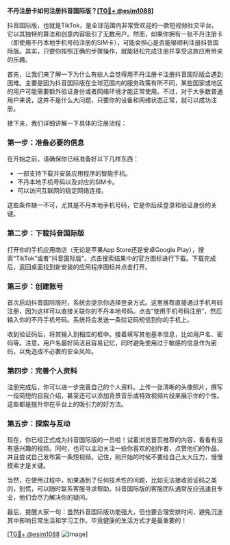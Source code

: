 **不丹注册卡如何注册抖音国际版？[[TG💪+ @esim1088](https://t.me/s/esim1088)]**

抖音国际版，也就是TikTok，是全球范围内非常受欢迎的一款短视频社交平台。它以其独特的算法和创意内容吸引了无数用户。然而，如果你拥有一张不丹注册卡（即使用不丹本地手机号码注册的SIM卡），可能会担心是否能够顺利注册抖音国际版。其实，只要你按照正确的步骤操作，就能轻松完成注册并享受这款应用带来的乐趣。

首先，让我们来了解一下为什么有些人会觉得用不丹注册卡注册抖音国际版会遇到困难。主要是因为抖音国际版在全球范围内的服务政策有所不同，某些国家或地区的用户可能需要额外验证身份或者网络环境才能正常使用。不过，对于大多数普通用户来说，这并不是什么大问题，只要你的设备和网络状态正常，就可以成功注册。

接下来，我们详细讲解一下具体的注册流程：

### 第一步：准备必要的信息

在开始之前，请确保你已经准备好以下几样东西：
- 一部支持下载并安装应用程序的智能手机。
- 不丹本地手机号码以及对应的SIM卡。
- 可以访问互联网的稳定网络连接。

这些条件缺一不可，尤其是不丹本地手机号码，它是你后续登录和验证身份的关键。

### 第二步：下载抖音国际版

打开你的手机应用商店（无论是苹果App Store还是安卓Google Play），搜索“TikTok”或者“抖音国际版”。点击搜索结果中的官方图标进行下载。下载完成后，返回桌面找到新安装的应用程序图标并点击打开。

### 第三步：创建账号

首次启动抖音国际版时，系统会提示你选择登录方式。这里推荐直接通过手机号码注册，因为这样可以直接关联你的不丹本地号码。点击“使用手机号码注册”，然后输入你的不丹手机号码。系统将会发送一条验证码短信到你的手机上。

收到验证码后，将其输入到相应的框中。接着填写其他基本信息，比如用户名、密码等。注意，用户名最好简洁且容易记忆，同时避免使用过于敏感的信息作为密码，以免造成不必要的安全风险。

### 第四步：完善个人资料

注册完成后，你可以进一步完善自己的个人资料。上传一张清晰的头像照片，撰写一段简短的自我介绍，甚至还可以添加背景音乐或特效视频片段来展示你的个性。这些都是提升你在平台上的吸引力的好方法。

### 第五步：探索与互动

现在，你已经正式成为抖音国际版的一员啦！试着浏览首页推荐的内容，看看有没有感兴趣的视频。同时，也可以主动关注一些你喜欢的创作者，点赞他们的作品，并且尝试自己发布第一条短视频。记住，刚开始的时候不要给自己太大压力，慢慢摸索才是关键。

当然，在使用过程中，如果遇到了任何技术性的问题，比如无法接收验证码之类的，别慌，可以随时联系客服寻求帮助。抖音国际版的客服团队通常反应迅速且专业，他们会尽力解决你的疑问。

最后，提醒大家一句：虽然抖音国际版功能强大，但也要合理安排时间，避免沉迷其中影响日常生活和学习工作。毕竟健康的生活方式才是最重要的！

[[TG💪+ @esim1088](https://t.me/s/esim1088) ![Image](https://i.postimg.cc/4NQfJmqS/Snipaste-2025-05-13-00-14-12.png)]